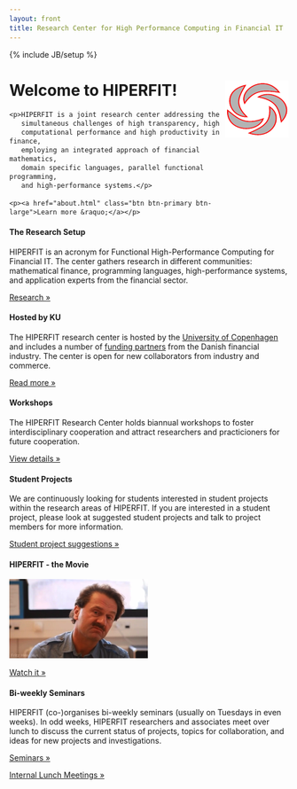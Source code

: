 ```yaml
---
layout: front
title: Research Center for High Performance Computing in Financial IT
---
```

{% include JB/setup %}

<div class="hero-unit">
  <img src="images/logo114x114.png" align="right">
  <h1>Welcome to HIPERFIT!</h1>

    <p>HIPERFIT is a joint research center addressing the
       simultaneous challenges of high transparency, high
       computational performance and high productivity in finance,
       employing an integrated approach of financial mathematics,
       domain specific languages, parallel functional programming,
       and high-performance systems.</p>

    <p><a href="about.html" class="btn btn-primary btn-large">Learn more &raquo;</a></p>
</div>

<div class="row-fluid">
  <div class="span4">
    <h4>The Research Setup</h4>
    <p>HIPERFIT is an acronym for Functional High-Performance Computing for Financial IT.
    The center gathers research in different communities: mathematical finance,
programming languages, high-performance systems, and application
experts from the financial sector.
    </p>
    <p><a class="btn btn-primary" href="research.html">Research &raquo;</a></p>
  </div>
  <div class="span4">
    <h4>Hosted by KU</h4>
    <p>The HIPERFIT research center is hosted by the <a href="http://www.ku.dk/english">University of Copenhagen</a> and includes a number of <a href="partners.html">funding partners</a>
    from the Danish financial industry. The center is open for new
    collaborators from industry and commerce.</p>
    <p><a class="btn btn-primary" href="about.html">Read more &raquo;</a></p>
  </div>
  <div class="span4">
    <h4>Workshops</h4>
    <p>The HIPERFIT Research Center holds biannual workshops to foster
interdisciplinary cooperation and attract researchers and
practicioners for future cooperation. </p>
    <p><a class="btn btn-primary" href="workshops.html">View details &raquo;</a></p>
  </div>
</div>

<div class="row-fluid">
  <div class="span4">
    <h4>Student Projects</h4>
    <p>We are continuously looking for students interested in student projects within the research areas of HIPERFIT. If you are interested in a student project, please look at suggested student projects and talk to project members for more information.
    </p>
    <p><a class="btn btn-primary" href="studentprojects.html">Student project suggestions &raquo;</a></p>
  </div>
  <div class="span4">
    <h4>HIPERFIT - the Movie</h4>
    <p><a href="https://www.youtube.com/embed/MlwfuZF6ko8"><img width="250px" src="images/movie.jpg" /></a></p>
    <p><a class="btn btn-primary" href="https://www.youtube.com/embed/MlwfuZF6ko8">Watch it &raquo;</a></p>
  </div>
  <div class="span4">
    <h4>Bi-weekly Seminars</h4>
    <p>HIPERFIT (co-)organises bi-weekly seminars (usually on Tuesdays in even weeks). In odd weeks, HIPERFIT researchers and associates meet over lunch to discuss the current status of projects, topics for collaboration, and ideas for new projects and investigations.</p>
    <p><a class="btn btn-primary" href="seminars.html">Seminars &raquo;</a></p>
    <p><a class="btn btn-primary" href="lunches.html">Internal Lunch Meetings &raquo;</a></p>
  </div>
</div>
